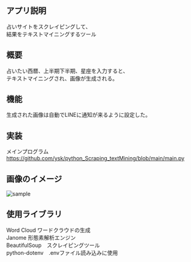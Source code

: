 ## アプリ説明
占いサイトをスクレイピングして、<br>
結果をテキストマイニングするツール

## 概要
占いたい西暦、上半期下半期、星座を入力すると、<br>
テキストマイニングされ、画像が生成される。

## 機能
生成された画像は自動でLINEに通知が来るように設定した。<br>

## 実装
メインプログラム<br>
https://github.com/ysk/python_Scraping_textMining/blob/main/main.py

## 画像のイメージ
![sample](https://user-images.githubusercontent.com/187446/134494234-3cbd9ae3-2012-4602-b252-1a37ba2a5838.png)

## 使用ライブラリ

Word Cloud ワードクラウドの生成<br>
Janome 形態素解析エンジン<br>
BeautifulSoup　スクレイピングツール<br>
python-dotenv　.envファイル読み込みに使用
